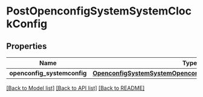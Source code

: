 # PostOpenconfigSystemSystemClockConfig

## Properties
Name | Type | Description | Notes
------------ | ------------- | ------------- | -------------
**openconfig_systemconfig** | [**OpenconfigSystemSystemOpenconfigsystemsystemClockConfig**](OpenconfigSystemSystemOpenconfigsystemsystemClockConfig.md) |  | [optional] 

[[Back to Model list]](../README.md#documentation-for-models) [[Back to API list]](../README.md#documentation-for-api-endpoints) [[Back to README]](../README.md)


